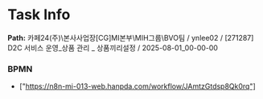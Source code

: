 # Task Info

**Path:** 카페24(주)\본사사업장\[CG]MI본부\MIH그룹\BVO팀 / ynlee02 / [271287] D2C 서비스 운영_상품 관리 _ 상품끼리설정 / 2025-08-01_00-00-00

### BPMN
- ["https://n8n-mi-013-web.hanpda.com/workflow/JAmtzGtdsp8Qk0rq"]

